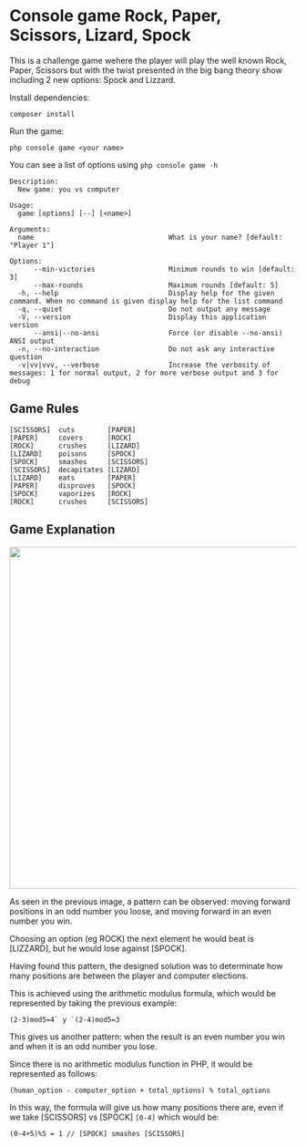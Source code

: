 # Console game Rock, Paper, Scissors, Lizard, Spock 
This is a challenge game wehere the player will play the well known Rock, Paper, Scissors but with the twist presented in the big bang theory show including 2 new options: Spock and Lizzard.

Install dependencies:
```
composer install
```

Run the game:
```
php console game <your name>
```

You can see a list of options using `php console game -h`
```
Description:
  New game: you vs computer

Usage:
  game [options] [--] [<name>]

Arguments:
  name                                 What is your name? [default: "Player 1"]

Options:
      --min-victories                  Minimum rounds to win [default: 3]
      --max-rounds                     Maximum rounds [default: 5]
  -h, --help                           Display help for the given command. When no command is given display help for the list command
  -q, --quiet                          Do not output any message
  -V, --version                        Display this application version
      --ansi|--no-ansi                 Force (or disable --no-ansi) ANSI output
  -n, --no-interaction                 Do not ask any interactive question
  -v|vv|vvv, --verbose                 Increase the verbosity of messages: 1 for normal output, 2 for more verbose output and 3 for debug
```
## Game Rules
```
[SCISSORS]  cuts        [PAPER]
[PAPER]     covers      [ROCK]
[ROCK]      crushes     [LIZARD]
[LIZARD]    poisons     [SPOCK]
[SPOCK]     smashes     [SCISSORS]
[SCISSORS]  decapitates [LIZARD]
[LIZARD]    eats        [PAPER]
[PAPER]     disproves   [SPOCK]
[SPOCK]     vaporizes   [ROCK]
[ROCK]      crushes     [SCISSORS]
```
## Game Explanation
<img src="https://user-images.githubusercontent.com/17319616/149631761-0c39f55a-e659-4da4-ad73-b57d5f5f85c6.png" width="600" height="auto">

As seen in the previous image, a pattern can be observed: moving forward positions in an odd number you loose, and moving forward in an even number you win.

Choosing an option (eg ROCK) the next element he would beat is [LIZZARD], but he would lose against [SPOCK].

Having found this pattern, the designed solution was to determinate how many positions are between the player and computer elections.

This is achieved using the arithmetic modulus formula, which would be represented by taking the previous example:
```
(2-3)mod5=4` y `(2-4)mod5=3
```
This gives us another pattern: when the result is an even number you win and when it is an odd number you lose.

Since there is no arithmetic modulus function in PHP, it would be represented as follows:
```
(human_option - computer_option + total_options) % total_options
```
In this way, the formula will give us how many positions there are, even if we take [SCISSORS] vs [SPOCK] `[0-4]` which would be:
```
(0-4+5)%5 = 1 // [SPOCK] smashes [SCISSORS]
```

